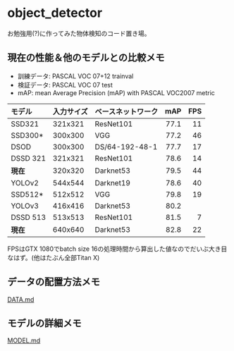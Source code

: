 # object_detector

お勉強用(?)に作ってみた物体検知のコード置き場。

## 現在の性能＆他のモデルとの比較メモ

- 訓練データ: PASCAL VOC 07+12 trainval
- 検証データ: PASCAL VOC 07 test
- mAP: mean Average Precision (mAP) with PASCAL VOC2007 metric

|モデル  |入力サイズ|ベースネットワーク|mAP |FPS |
|:-------|:---------|:-----------------|---:|---:|
|SSD321  |321x321   |ResNet101         |77.1|  11|
|SSD300* |300x300   |VGG               |77.2|  46|
|DSOD    |300x300   |DS/64-192-48-1    |77.7|  17|
|DSSD 321|321x321   |ResNet101         |78.6|  14|
|**現在**|320x320   |Darknet53         |79.5|  44|
|YOLOv2  |544x544   |Darknet19         |78.6|  40|
|SSD512* |512x512   |VGG               |79.8|  19|
|YOLOv3  |416x416   |Darknet53         |80.2|    |
|DSSD 513|513x513   |ResNet101         |81.5|   7|
|**現在**|640x640   |Darknet53         |82.8|  22|

FPSはGTX 1080でbatch size 16の処理時間から算出した値なのでだいぶ大き目なはず。(他はたぶん全部Titan X)

## データの配置方法メモ

[DATA.md](./docs/DATA.md)

## モデルの詳細メモ

[MODEL.md](./docs/MODEL.md)
